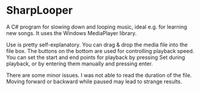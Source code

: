 # SharpLooper
A C# program for slowing down and looping music, ideal e.g. for learning new songs. It uses the Windows MediaPlayer library.

Use is pretty self-explanatory. You can drag & drop the media file into the file box. The buttons on the bottom are used for controlling playback speed. You can set the start and end points for playback by pressing Set during playback, or by entering them manually and pressing enter.

There are some minor issues. I was not able to read the duration of the file. Moving forward or backward while paused may lead to strange results.
